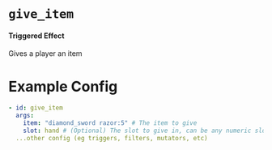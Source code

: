 # `give_item`
#### Triggered Effect

Gives a player an item

# Example Config
```yaml
- id: give_item
  args:
    item: "diamond_sword razor:5" # The item to give
    slot: hand # (Optional) The slot to give in, can be any numeric slot, hand, or 'any' (Defaults to any)
  ...other config (eg triggers, filters, mutators, etc)
```